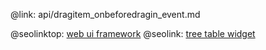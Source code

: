 @link: api/dragitem_onbeforedragin_event.md

@seolinktop: [web ui framework](https://webix.com)
@seolink: [tree table widget](https://webix.com/widget/treetable/)
